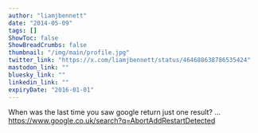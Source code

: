 ```yaml
---
author: "liamjbennett"
date: "2014-05-09"
tags: []
ShowToc: false
ShowBreadCrumbs: false
thumbnail: "/img/main/profile.jpg"
twitter_link: "https://x.com/liamjbennett/status/464688638786535424"
mastodon_link: ""
bluesky_link: ""
linkedin_link: ""
expiryDate: "2016-01-01"
---
```


When was the last time you saw google return just one result? ... https://www.google.co.uk/search?q=AbortAddRestartDetected

